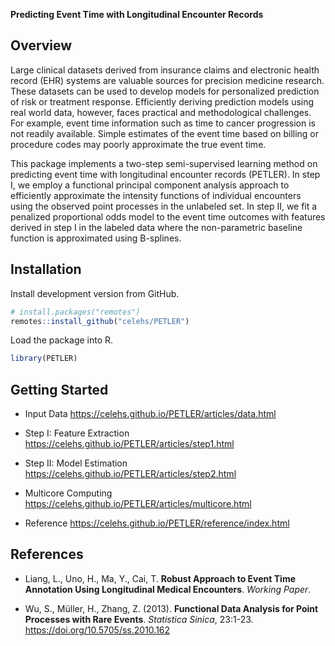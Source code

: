 **Predicting Event Time with Longitudinal Encounter Records**

Overview
--------

Large clinical datasets derived from insurance claims and electronic
health record (EHR) systems are valuable sources for precision medicine
research. These datasets can be used to develop models for personalized
prediction of risk or treatment response. Efficiently deriving
prediction models using real world data, however, faces practical and
methodological challenges. For example, event time information such as
time to cancer progression is not readily available. Simple estimates of
the event time based on billing or procedure codes may poorly
approximate the true event time.

This package implements a two-step semi-supervised learning method on
predicting event time with longitudinal encounter records (PETLER). In
step I, we employ a functional principal component analysis approach to
efficiently approximate the intensity functions of individual encounters
using the observed point processes in the unlabeled set. In step II, we
fit a penalized proportional odds model to the event time outcomes with
features derived in step I in the labeled data where the non-parametric
baseline function is approximated using B-splines.

Installation
------------

Install development version from GitHub.

``` r
# install.packages("remotes")
remotes::install_github("celehs/PETLER")
```

Load the package into R.

``` r
library(PETLER)
```

Getting Started
---------------

- Input Data <https://celehs.github.io/PETLER/articles/data.html>

- Step I: Feature Extraction <https://celehs.github.io/PETLER/articles/step1.html>

- Step II: Model Estimation <https://celehs.github.io/PETLER/articles/step2.html>

- Multicore Computing <https://celehs.github.io/PETLER/articles/multicore.html>

- Reference <https://celehs.github.io/PETLER/reference/index.html>

References
----------

-   Liang, L., Uno, H., Ma, Y., Cai, T. **Robust Approach to Event Time
    Annotation Using Longitudinal Medical Encounters**. *Working Paper*.

-   Wu, S., Müller, H., Zhang, Z. (2013). **Functional Data Analysis for
    Point Processes with Rare Events**. *Statistica Sinica*, 23:1-23.
    <a href="https://doi.org/10.5705/ss.2010.162" class="uri">https://doi.org/10.5705/ss.2010.162</a>
